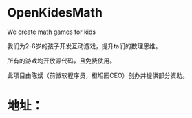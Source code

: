 # OpenKidesMath
We create math games for kids

我们为2-6岁的孩子开发互动游戏，提升ta们的数理思维。

所有的游戏均开放源代码，且免费使用。

此项目由陈斌（前微软程序员，橙旭园CEO）创办并提供部分资助。

<h1>地址：</h1>
